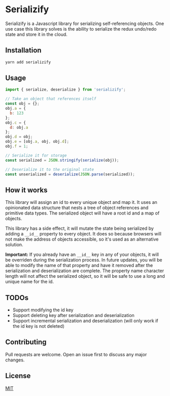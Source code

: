 # Serializify

Serializify is a Javascript library for serializing self-referencing objects. One use case this library solves is the ability to serialize the redux undo/redo state and store it in the cloud.

## Installation

```bash
yarn add serializify
```

## Usage

```javascript
import { serialize, deserialize } from 'serializify';

// Take an object that references itself
const obj = {};
obj.a = {
  b: 123
};
obj.c = {
  d: obj.a
};
obj.d = obj;
obj.e = [obj.a, obj, obj.d];
obj.f = 1;

// Serialize it for storage
const serialized = JSON.stringify(serialize(obj));

// Deserialize it to the original state
const unserialized = deserialize(JSON.parse(serialized)); 
```

## How it works
This library will assign an id to every unique object and map it. It uses an opinionated data structure that nests a tree of object references and primitive data types. The serialized object will have a root id and a map of objects.

This library has a side effect, it will mutate the state being serialized by adding a `__id__` property to every object. It does so because browsers will not make the address of objects accessible, so it's used as an alternative solution. 

**Important:** If you already have an `__id__` key in any of your objects, it will be overriden during the serialization process. In future updates, you will be able to modify the name of that property and have it removed after the serialization and deserialization are complete. The property name character length will not affect the serialized object, so it will be safe to use a long and unique name for the id.

## TODOs

* Support modifying the id key
* Support deleting key after serialization and deserialization
* Support incremental serialization and deserialization (will only work if the id key is not deleted)

## Contributing
Pull requests are welcome. Open an issue first to discuss any major changes.

## License
[MIT](https://choosealicense.com/licenses/mit/)